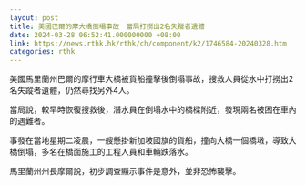 ```yaml
---
layout: post
title: 美國巴爾的摩大橋倒塌事故　當局打撈出2名失蹤者遺體
date: 2024-03-28 06:52:41.000000000 +08:00
link: https://news.rthk.hk/rthk/ch/component/k2/1746584-20240328.htm
categories: rthk
---
```


美國馬里蘭州巴爾的摩行車大橋被貨船撞擊後倒塌事故，搜救人員從水中打撈出2名失蹤者遺體，仍然尋找另外4人。

當局說，較早時恢復搜救後，潛水員在倒塌水中的橋樑附近，發現兩名被困在車內的遇難者。

事發在當地星期二凌晨，一艘懸掛新加坡國旗的貨船，撞向大橋一個橋墩，導致大橋倒塌，多名在橋面施工的工程人員和車輛跌落水。

馬里蘭州州長摩爾說，初步調查顯示事件是意外，並非恐怖襲擊。
